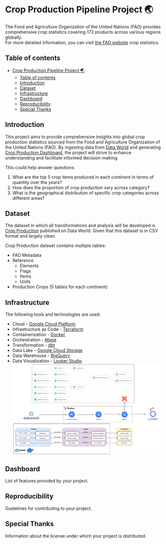 # Crop Production Pipeline Project 🌏

The Food and Agriculture Organization of the United Nations (FAO) provides comprehensive crop statistics covering 173 products across various regions globally. <br>
For more detailed information, you can visit <a href = "https://www.fao.org/faostat/en/#data">the FAO website</a> crop statistics.

## Table of contents

- [Crop Production Pipeline Project 🌏](#crop-production-pipeline-project-)
  - [Table of contents](#table-of-contents)
  - [Introduction](#introduction)
  - [Dataset](#dataset)
  - [Infrastructure](#infrastructure)
  - [Dashboard](#dashboard)
  - [Reproducibility](#reproducibility)
  - [Special Thanks](#special-thanks)

## Introduction

This project aims to provide comprehensive insights into global crop production statistics sourced from the Food and Agriculture Organization of the United Nations (FAO). By ingesting data from <a href = "https://data.world/agriculture/crop-production">Data World</a> and generating <a href = "https://lookerstudio.google.com/reporting/f62e4703-b18e-491c-97f5-c34551975fa4">Crop Production Dashboard</a>, the project will strive to enhance understanding and facilitate informed decision-making. <br>

This could help answer questions:
<ol>
    <li>What are the top 5 crop items produced in each continent in terms of quantity over the years?</li>
    <li>How does the proportion of crop production vary across category?</li>
    <li>What is the geographical distribution of specific crop categories across different areas?</li>
</ol>

## Dataset
The dataset in which all transformations and analysis will be developed is <a href = "https://data.world/agriculture/crop-production">Crop Production</a> published on Data World. Given that this dataset is in CSV format and largely clean. <br>

Crop Production dataset contains multiple tables:
- FAO Metadata
- Reference
  - Elements
  - Flags
  - Items
  - Units
- Production Crops (5 tables for each continent)

## Infrastructure
The following tools and technologies are used:
- Cloud - <a href = "https://cloud.google.com/?hl=en">Google Cloud Platform</a>
- Infrastructure as Code - <a href = "https://www.terraform.io/">Terraform</a>
- Containerization - <a href = "https://www.docker.com/">Docker</a>
- Orchestration - <a href = "https://www.mage.ai/">Mage</a>
- Transformation - <a href = "https://cloud.getdbt.com/">dbt</a>
- Data Lake - <a href = "https://cloud.google.com/storage?hl=en">Google Cloud Storage</a>
- Data Warehouse - <a href = "https://cloud.google.com/bigquery?hl=en">BigQuery</a>
- Data Visualization - <a href = "https://lookerstudio.google.com/">Looker Studio</a>
![infrastructure](./images/infrastructure.jpg)
## Dashboard
List of features provided by your project.

## Reproducibility
Guidelines for contributing to your project.

## Special Thanks
Information about the license under which your project is distributed.
